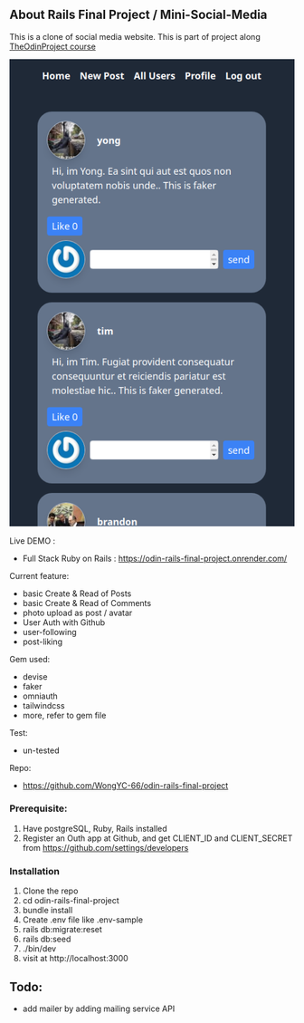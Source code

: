<!-- GETTING STARTED -->
## About Rails Final Project / Mini-Social-Media

This is a clone of social media website. This is part of project along [TheOdinProject course](https://www.theodinproject.com/lessons/ruby-on-rails-rails-final-project)

<!-- Todo -->
![photo](rails_final_project.png)

Live DEMO : 
- Full Stack Ruby on Rails : https://odin-rails-final-project.onrender.com/

Current feature:
- basic Create & Read of Posts
- basic Create & Read of Comments
- photo upload as post / avatar
- User Auth with Github
- user-following
- post-liking

Gem used:
- devise
- faker
- omniauth
- tailwindcss
- more, refer to gem file

Test:
- un-tested

Repo:
- https://github.com/WongYC-66/odin-rails-final-project

### Prerequisite:
1. Have postgreSQL, Ruby, Rails installed
1. Register an Outh app at Github, and get CLIENT_ID and CLIENT_SECRET from https://github.com/settings/developers

### Installation 
1. Clone the repo
1. cd odin-rails-final-project
1. bundle install
1. Create .env file like .env-sample
1. rails db:migrate:reset
1. rails db:seed
1. ./bin/dev
1. visit at http://localhost:3000

## Todo:
- add mailer by adding mailing service API


